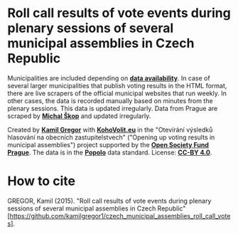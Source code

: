 # Roll call results of vote events during plenary sessions of several municipal assemblies in Czech Republic

Municipalities are included depending on <a href = "http://blog.openingparliament.org/post/108553329888/surveying-parliamentary-data-openness-in-6300"><strong>data availability</strong></a>. In case of several larger municipalities that publish voting results in the HTML format, there are live scrapers of the official municipal websites that run weekly. In other cases, the data is recorded manually based on minutes from the plenary sessions. This data is updated irregularly. Data from Prague are scraped by <a href = "https://github.com/michalskop/datapackages"><strong>Michal Škop</strong></a> and updated irregularly.

Created by <a href = "https://twitter.com/kamilgregor"><strong>Kamil Gregor</strong></a> with <a href = "http://kohovolit.eu/en/"><strong>KohoVolit.eu</strong></a> in the "Otevírání výsledků hlasování na obecních zastupitelstvech" ("Opening up voting results in municipal assemblies") project supported by the <a href = "http://www.osf.cz"><strong>Open Society Fund Prague</strong></a>. The data is in the <a href = "http://popoloproject.com/"><strong>Popolo</strong></a> data standard. License: <a href = "http://creativecommons.org/licenses/by/4.0"><strong>CC-BY 4.0</strong></a>.

# How to cite

GREGOR, Kamil (2015). "Roll call results of vote events during plenary sessions of several municipal assemblies in Czech Republic" [https://github.com/kamilgregor1/czech_municipal_assemblies_roll_call_votes].
